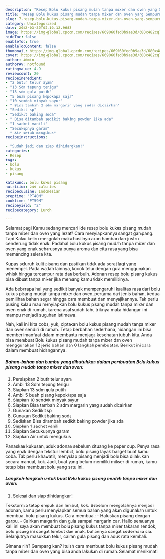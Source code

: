 ```yaml
---
description: "Resep Bolu kukus pisang mudah tanpa mixer dan oven yang Sempurna , Bikin Ngiler"
title: "Resep Bolu kukus pisang mudah tanpa mixer dan oven yang Sempurna , Bikin Ngiler"
slug: 7-resep-bolu-kukus-pisang-mudah-tanpa-mixer-dan-oven-yang-sempurna-bikin-ngiler
category: Uncategorized
date: 2022-03-25T05:16:12.968Z
image: https://img-global.cpcdn.com/recipes/669060fed0b9ae3d/680x482cq70/bolu-kukus-pisang-mudah-tanpa-mixer-dan-oven-foto-resep-utama.jpg
hideToc: false
enableToc: true
enableTocContent: false
thumbnail: https://img-global.cpcdn.com/recipes/669060fed0b9ae3d/680x482cq70/bolu-kukus-pisang-mudah-tanpa-mixer-dan-oven-foto-resep-utama.jpg
cover: https://img-global.cpcdn.com/recipes/669060fed0b9ae3d/680x482cq70/bolu-kukus-pisang-mudah-tanpa-mixer-dan-oven-foto-resep-utama.jpg
author: Admin
authorAv: notfound
ratingvalue: 4.9
reviewcount: 20
recipeingredient:
- "2 butir telur ayam"
- "13 Sdm tepung terigu"
- "13 sdm gula putih"
- "5 buah pisang kepokapa saja"
- "10 sendok minyak sayur"
- " Bisa tambah 2 sdm margarin yang sudah dicairkan"
- "Sedikit sp"
- "Sedikit baking soda"
- " Bisa ditambah sedikit baking powder jika ada"
- "1 sachet vanili"
- "Secukupnya garam"
- " Air untuk mengukus"
recipeinstructions:

- "Sudah jadi dan siap dihidangkan!"
categories:
- Resep
tags:
- bolu
- kukus
- pisang

katakunci: bolu kukus pisang 
nutrition: 249 calories
recipecuisine: Indonesian
preptime: "PT40M"
cooktime: "PT59M"
recipeyield: "2"
recipecategory: Lunch

---
```



Selamat pagi Kamu sedang mencari ide resep bolu kukus pisang mudah tanpa mixer dan oven yang lezat? Cara menyiapkannya sangat gampang. Tapi Kalau keliru mengolah maka hasilnya akan hambar dan justru cenderung tidak enak. Padahal bolu kukus pisang mudah tanpa mixer dan oven yang enak seharusnya punya aroma dan cita rasa yang bisa memancing selera kita.


Kupas seluruh kulit pisang dan pastikan tidak ada serat lagi yang menempel. Pada wadah lainnya, kocok telur dengan gula menggunakan whisk hingga tercampur rata dan berbuih. Adonan resep bolu pisang kukus bisa dibuat tanpa mixer jika memang kamu tidak memilikinya.

Ada beberapa hal yang sedikit banyak mempengaruhi kualitas rasa dari bolu kukus pisang mudah tanpa mixer dan oven, pertama dari jenis bahan, kedua pemilihan bahan segar hingga cara membuat dan menyajikannya. Tak perlu pusing kalau mau menyiapkan bolu kukus pisang mudah tanpa mixer dan oven enak di rumah, karena asal sudah tahu triknya maka hidangan ini mampu menjadi suguhan istimewa.


Nah, kali ini kita coba, yuk, ciptakan bolu kukus pisang mudah tanpa mixer dan oven sendiri di rumah. Tetap berbahan sederhana, hidangan ini bisa memberi manfaat dalam membantu menjaga kesehatan tubuh kita. Anda bisa membuat Bolu kukus pisang mudah tanpa mixer dan oven menggunakan 12 jenis bahan dan 0 langkah pembuatan. Berikut ini cara dalam membuat hidangannya.

<!--inarticleads1-->

##### Bahan-bahan dan bumbu yang dibutuhkan dalam pembuatan Bolu kukus pisang mudah tanpa mixer dan oven:

1. Persiapkan 2 butir telur ayam
1. Ambil 13 Sdm tepung terigu
1. Siapkan 13 sdm gula putih
1. Ambil 5 buah pisang kepok/apa saja
1. Siapkan 10 sendok minyak sayur
1. Siapkan  Bisa tambah 2 sdm margarin yang sudah dicairkan
1. Gunakan Sedikit sp
1. Gunakan Sedikit baking soda
1. Sediakan  Bisa ditambah sedikit baking powder jika ada
1. Siapkan 1 sachet vanili
1. Siapkan Secukupnya garam
1. Siapkan  Air untuk mengukus


Panaskan kukusan, aduk adonan sebelum dituang ke paper cup. Punya rasa yang enak dengan tekstur lembut, bolu pisang layak banget buat kamu coba. Tak perlu khawatir, menyulap pisang menjadi bolu bisa dilakukan secara manual, kok. Jadi, buat yang belum memiliki mikser di rumah, kamu tetap bisa membuat bolu yang satu ini. 

<!--inarticleads2-->

##### Langkah-langkah untuk buat Bolu kukus pisang mudah tanpa mixer dan oven:


1. Selesai dan siap dihidangkan!

Teksturnya tetap empuk dan lembut, kok. Sebelum mengolahnya menjadi adonan, kamu perlu menyiapkan semua bahan yang akan digunakan untuk membuat bolu pisang kukus. Cara membuat: - Haluskan pisang dengan garpu. - Cairkan margarin dan gula sampai margarin cair. Hallo semuanya kali ini saya akan membuat bolu pisang kukus tanpa mixer takaran sendok, bolu pisang ini sangat lembut dan enak, bahannya sangat sederhana sia. Selanjutnya masukkan telur, cairan gula pisang dan aduk rata kembali. 

Gimana nih? Gampang kan? Itulah cara membuat bolu kukus pisang mudah tanpa mixer dan oven yang bisa anda lakukan di rumah. Selamat menikmati

